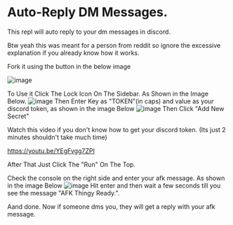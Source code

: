 # Auto-Reply DM Messages.
This repl will auto reply to your dm messages in discord.

Btw yeah this was meant for a person from reddit so ignore the excessive explanation if you already know how it works.

Fork it using the button in the below image

![image](https://cdn.discordapp.com/attachments/908660842227183628/919614332935999649/unknown.png)

To Use it Click The Lock Icon On The Sidebar. As Shown in the Image Below.
![image](https://cdn.discordapp.com/attachments/908660842227183628/919601168437641216/unknown.png)
Then Enter Key as "TOKEN"(in caps) and value as your discord token, as shown in the image Below
![image](https://cdn.discordapp.com/attachments/908660842227183628/919602269048156220/unknown.png)
Then Click "Add New Secret"

Watch this video if you don't know how to get your discord token. (Its just 2 minutes shouldn't take much time)

https://youtu.be/YEgFvgg7ZPI

After That Just Click The "Run" On The Top.

Check the console on the right side and enter your afk message. As shown in the image Below
![image](https://cdn.discordapp.com/attachments/908660842227183628/919604883571740743/unknown.png)
Hit enter and then wait a few seconds till you see the message "AFK Thingy Ready.".

Aand done. Now if someone dms you, they will get a reply with your afk message.